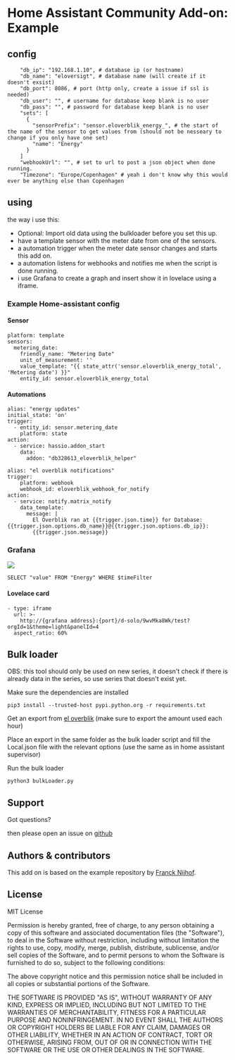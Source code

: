 # Home Assistant Community Add-on: Example

## config
```
    "db_ip": "192.168.1.10", # database ip (or hostname)
    "db_name": "eloversigt", # database name (will create if it doesn't exsist)
    "db_port": 8086, # port (http only, create a issue if ssl is needed)
    "db_user": "", # username for database keep blank is no user
    "db_pass": "", # password for database keep blank is no user
    "sets": [
      {
        "sensorPrefix": "sensor.eloverblik_energy_", # the start of the name of the sensor to get values from (should not be nesseary to change if you only have one set)
        "name": "Energy"
      }
    ]
    "webhookUrl": "", # set to url to post a json object when done running.
    "Timezone": "Europe/Copenhagen" # yeah i don't know why this would ever be anything else than Copenhagen
```
## using

the way i use this:

* Optional: Import old data using the bulkloader before you set this up.
* have a template sensor with the meter date from one of the sensors.
* a automation trigger when the meter date sensor changes and starts this add on.
* a automation listens for webhooks and notifies me when the script is done running.
* i use Grafana to create a graph and insert show it in lovelace using a iframe.

### Example Home-assistant config

#### Sensor
```
platform: template
sensors:
  metering_date:
    friendly_name: "Metering Date"
    unit_of_measurement: ''
    value_template: "{{ state_attr('sensor.eloverblik_energy_total', 'Metering date') }}"
    entity_id: sensor.eloverblik_energy_total
```
#### Automations
```
alias: "energy updates"
initial_state: 'on'
trigger:
  - entity_id: sensor.metering_date
    platform: state
action:
  - service: hassio.addon_start
    data:
      addon: "db328613_eloverblik_helper"
```

```
alias: "el overblik notifications"
trigger:
    platform: webhook
    webhook_id: eloverblik_webhook_for_notify
action:
  - service: notify.matrix_notify
    data_template:
      message: |
        El Overblik ran at {{trigger.json.time}} for Database: {{trigger.json.options.db_name}}@{{trigger.json.options.db_ip}}:
        {{trigger.json.message}}
```

### Grafana

![](./grafana.png)

```
SELECT "value" FROM "Energy" WHERE $timeFilter
```

#### Lovelace card

```
- type: iframe
  url: >-
    http://{grafana address}:{port}/d-solo/9wvMka8Wk/test?orgId=1&theme=light&panelId=4
  aspect_ratio: 60%
```

## Bulk loader
OBS: this tool should only be used on new series, it doesn't check if there is already data in the series, so use series that doesn't exist yet.

Make sure the dependencies are installed

```
pip3 install --trusted-host pypi.python.org -r requirements.txt
```

Get an export from [el overblik](https://eloverblik.dk) (make sure to export the amount used each hour)

Place an export in the same folder as the bulk loader script and fill the Local.json file with the relevant options (use the same as in home assistant supervisor)

Run the bulk loader

```
python3 bulkLoader.py
```

## Support

Got questions?

then please open an issue on [github](https://github.com/HBDK/ElOverBlik-helper)

## Authors & contributors

This add on is based on the example repository by [Franck Nijhof](https://github.com/frenck).

## License

MIT License

Permission is hereby granted, free of charge, to any person obtaining a copy
of this software and associated documentation files (the "Software"), to deal
in the Software without restriction, including without limitation the rights
to use, copy, modify, merge, publish, distribute, sublicense, and/or sell
copies of the Software, and to permit persons to whom the Software is
furnished to do so, subject to the following conditions:

The above copyright notice and this permission notice shall be included in all
copies or substantial portions of the Software.

THE SOFTWARE IS PROVIDED "AS IS", WITHOUT WARRANTY OF ANY KIND, EXPRESS OR
IMPLIED, INCLUDING BUT NOT LIMITED TO THE WARRANTIES OF MERCHANTABILITY,
FITNESS FOR A PARTICULAR PURPOSE AND NONINFRINGEMENT. IN NO EVENT SHALL THE
AUTHORS OR COPYRIGHT HOLDERS BE LIABLE FOR ANY CLAIM, DAMAGES OR OTHER
LIABILITY, WHETHER IN AN ACTION OF CONTRACT, TORT OR OTHERWISE, ARISING FROM,
OUT OF OR IN CONNECTION WITH THE SOFTWARE OR THE USE OR OTHER DEALINGS IN THE
SOFTWARE.
